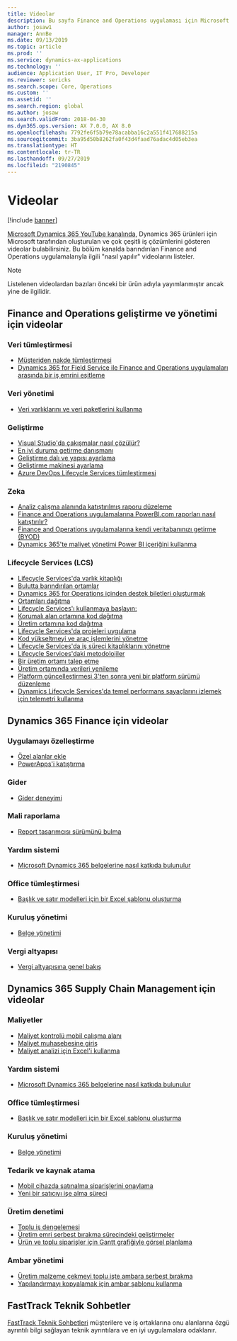 ```yaml
---
title: Videolar
description: Bu sayfa Finance and Operations uygulaması için Microsoft tarafından oluşturulan ve YouTube ve diğer sitelerde yayınlanan "nasıl yapılır" ve Teknik konuşma videolarını listeler.
author: josaw1
manager: AnnBe
ms.date: 09/13/2019
ms.topic: article
ms.prod: ''
ms.service: dynamics-ax-applications
ms.technology: ''
audience: Application User, IT Pro, Developer
ms.reviewer: sericks
ms.search.scope: Core, Operations
ms.custom: ''
ms.assetid: ''
ms.search.region: global
ms.author: josaw
ms.search.validFrom: 2018-04-30
ms.dyn365.ops.version: AX 7.0.0, AX 8.0
ms.openlocfilehash: 7792fe6f5b79e78acabba16c2a551f417688215a
ms.sourcegitcommit: 3ba95d50b8262fa0f43d4faad76adac4d05eb3ea
ms.translationtype: HT
ms.contentlocale: tr-TR
ms.lasthandoff: 09/27/2019
ms.locfileid: "2190845"
---
```

# <a name="videos"></a>Videolar 

[!include [banner](../includes/banner.md)]

[Microsoft Dynamics 365 YouTube kanalında](https://www.youtube.com/channel/UCJGCg4rB3QSs8y_1FquelBQ), Dynamics 365 ürünleri için Microsoft tarafından oluşturulan ve çok çeşitli iş çözümlerini gösteren videolar bulabilirsiniz. Bu bölüm kanalda barındırılan Finance and Operations uygulamalarıyla ilgili "nasıl yapılır" videolarını listeler.

> [!Note]
> Listelenen videolardan bazıları önceki bir ürün adıyla yayımlanmıştır ancak yine de ilgilidir.

## <a name="videos-for-finance-and-operations-development-and-administration"></a>Finance and Operations geliştirme ve yönetimi için videolar

### <a name="data-integration"></a>Veri tümleştirmesi

- [Müşteriden nakde tümleştirmesi](https://youtu.be/AVV9x5x-XCg)
- [Dynamics 365 for Field Service ile Finance and Operations uygulamaları arasında bir iş emrini eşitleme](https://www.youtube.com/watch?v=46ylO7raZAo&feature=youtu.be)

### <a name="data-management"></a>Veri yönetimi

- [Veri varlıklarını ve veri paketlerini kullanma](https://www.youtube.com/watch?v=UCyzbA41j8g&feature=youtu.be)

### <a name="development"></a>Geliştirme

- [Visual Studio'da çakışmalar nasıl çözülür?](https://youtu.be/4rxO0zUN2zU)
- [En iyi duruma getirme danışmanı](https://www.youtube.com/watch?v=MRsAzgFCUSQ&t=4s)
- [Geliştirme dalı ve yapısı ayarlama](https://www.youtube.com/watch?v=qXLd-NMx9OY)
- [Geliştirme makinesi ayarlama](https://www.youtube.com/watch?v=cqp9MetfiyM)
- [Azure DevOps Lifecycle Services tümleştirmesi](https://www.youtube.com/watch?v=0QyyyUp1zHQ&t=1s)

### <a name="intelligence"></a>Zeka

- [Analiz çalışma alanında katıştırılmış raporu düzeleme](https://youtu.be/_8WlwmSggcQ)
- [Finance and Operations uygulamalarına PowerBI.com raporları nasıl katıştırılır?](https://youtu.be/gGWuNJDoi-M)
- [Finance and Operations uygulamalarına kendi veritabanınızı getirme (BYOD)](https://www.youtube.com/watch?v=-MaxtBJu2_o&feature=youtu.be)
- [Dynamics 365'te maliyet yönetimi Power BI içeriğini kullanma](https://www.youtube.com/watch?v=5jWHnM_C7WM&feature=youtu.be)

### <a name="lifecycle-services-lcs"></a>Lifecycle Services (LCS)

- [Lifecycle Services'da varlık kitaplığı](https://www.youtube.com/watch?v=z-2xMRa1nOs)
- [Bulutta barındırılan ortamlar](https://www.youtube.com/watch?v=igjVt1lbyLQ&t=17s)
- [Dynamics 365 for Operations içinden destek biletleri oluşturmak](https://www.youtube.com/watch?v=avENUYBTBlA&t=2s)
- [Ortamları dağıtma](https://www.youtube.com/watch?v=FUROjGuhQEA&t=68s)
- [Lifecycle Services'ı kullanmaya başlayın:](https://www.youtube.com/watch?v=qLBjKAPaqN4&t=24s)
- [Korumalı alan ortamına kod dağıtma](https://www.youtube.com/watch?v=5azLeOO078k)
- [Üretim ortamına kod dağıtma](https://www.youtube.com/watch?v=ogXo-saZkmE&t=2s)
- [Lifecycle Services'da projeleri uygulama](https://www.youtube.com/watch?v=V1vVOgcTuw4&t=18s)
- [Kod yükseltmeyi ve araç işlemlerini yönetme](https://www.youtube.com/watch?v=M-AtR6ocYM8&feature=youtu.be)
- [Lifecycle Services'da iş süreci kitaplıklarını yönetme](https://www.youtube.com/watch?v=S5msxj-2-x0)
- [Lifecycle Services'daki metodolojiler](https://www.youtube.com/watch?v=YRMJ15DvgZ8)
- [Bir üretim ortamı talep etme](https://www.youtube.com/watch?v=5j1GapLr3MY&feature=youtu.be)
- [Üretim ortamında verileri yenileme](https://www.youtube.com/watch?v=VCd5SgkYPTw)
- [Platform güncelleştirmesi 3'ten sonra yeni bir platform sürümü düzenleme](https://www.youtube.com/watch?v=nkiKP2Au6OQ&feature=youtu.be)
- [Dynamics Lifecycle Services'da temel performans sayaçlarını izlemek için telemetri kullanma](https://www.youtube.com/watch?v=18u6SC8GeFY&feature=youtu.be)


## <a name="videos-for-dynamics-365-finance"></a>Dynamics 365 Finance için videolar

### <a name="customize-the-app"></a>Uygulamayı özelleştirme
- [Özel alanlar ekle](https://www.youtube.com/watch?v=gWSGZI9Vtnc)
- [PowerApps'i katıştırma](https://www.youtube.com/watch?v=x3qyA1bH-NY)

### <a name="expenses"></a>Gider
- [Gider deneyimi](https://youtu.be/Ocy-MsTvEE0)

### <a name="financial-reporting"></a>Mali raporlama
- [Report tasarımcısı sürümünü bulma](https://www.youtube.com/embed/icfA5Q3kp4w)

### <a name="help-system"></a>Yardım sistemi

- [Microsoft Dynamics 365 belgelerine nasıl katkıda bulunulur](https://youtu.be/m5djioozRbg)

### <a name="office-integration"></a>Office tümleştirmesi

- [Başlık ve satır modelleri için bir Excel şablonu oluşturma](https://www.youtube.com/watch?v=RTicLb-6dbI&feature=youtu.be)

### <a name="organization-administration"></a>Kuruluş yönetimi

- [Belge yönetimi](https://www.youtube.com/watch?v=p4rl1CkiLN4&feature=youtu.be)

### <a name="tax-engine"></a>Vergi altyapısı

- [Vergi altyapısına genel bakış](https://www.youtube.com/watch?v=jAFpEBOtNWI&feature=youtu.be)


## <a name="videos-for-dynamics-365-supply-chain-management"></a>Dynamics 365 Supply Chain Management için videolar

### <a name="costs"></a>Maliyetler
- [Maliyet kontrolü mobil çalışma alanı](https://youtu.be/imsuTg8rUVk)
- [Maliyet muhasebesine giriş](https://youtu.be/1pUDtJQZ8FU)
- [Maliyet analizi için Excel'i kullanma](https://youtu.be/-HKHYdClvx8)

### <a name="help-system"></a>Yardım sistemi

- [Microsoft Dynamics 365 belgelerine nasıl katkıda bulunulur](https://youtu.be/m5djioozRbg)

### <a name="office-integration"></a>Office tümleştirmesi

- [Başlık ve satır modelleri için bir Excel şablonu oluşturma](https://www.youtube.com/watch?v=RTicLb-6dbI&feature=youtu.be)

### <a name="organization-administration"></a>Kuruluş yönetimi

- [Belge yönetimi](https://www.youtube.com/watch?v=p4rl1CkiLN4&feature=youtu.be)

### <a name="procurement-and-sourcing"></a>Tedarik ve kaynak atama

- [Mobil cihazda satınalma siparişlerini onaylama](https://youtu.be/gZ-gOlJe7H8)
- [Yeni bir satıcıyı işe alma süreci](https://www.youtube.com/watch?v=0KUc3AGaTKk&feature=youtu.be)

### <a name="production-control"></a>Üretim denetimi

- [Toplu iş dengelemesi](https://www.youtube.com/watch?v=4SNLWsU9KyI&feature=youtu.be)
- [Üretim emri serbest bırakma sürecindeki geliştirmeler](https://www.youtube.com/watch?v=Rm3ojAz6Zu0&feature=youtu.be)
- [Ürün ve toplu siparişler için Gantt grafiğiyle görsel planlama](https://youtu.be/BtbuShkGj4I)


### <a name="warehouse-management"></a>Ambar yönetimi

- [Üretim malzeme çekmeyi toplu işte ambara serbest bırakma](https://youtu.be/8urAJn50dQ8)
- [Yapılandırmayı kopyalamak için ambar şablonu kullanma](https://www.youtube.com/watch?v=K2WIfFlqJYs&feature=youtu.be)

## <a name="fasttrack-tech-talks"></a>FastTrack Teknik Sohbetler

[FastTrack Teknik Sohbetleri](https://community.dynamics.com/365/b/techtalks?c=Finance%20and%20Operations) müşterilere ve iş ortaklarına onu alanlarına özgü ayrıntılı bilgi sağlayan teknik ayrıntılara ve en iyi uygulamalara odaklanır.


